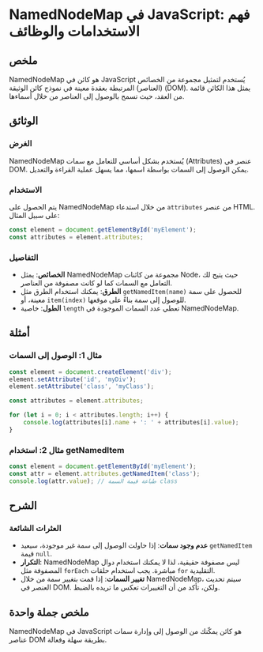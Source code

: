 <!--
Meta Description: # NamedNodeMap في JavaScript: فهم الاستخدامات والوظائف ## ملخص NamedNodeMap هو كائن في JavaScript يُستخدم لتمثيل مجموعة من الخصائص (العناصر) المرتبطة ...
Meta Keywords: attributes, namednodemap, element, javascript, إلى
-->

# NamedNodeMap في JavaScript: فهم الاستخدامات والوظائف

## ملخص
NamedNodeMap هو كائن في JavaScript يُستخدم لتمثيل مجموعة من الخصائص (العناصر) المرتبطة بعقدة معينة في نموذج كائن الوثيقة (DOM). يمثل هذا الكائن قائمة من العقد، حيث تسمح بالوصول إلى العناصر من خلال أسماءها.

## الوثائق
### الغرض
NamedNodeMap يُستخدم بشكل أساسي للتعامل مع سمات (Attributes) عنصر في DOM. يمكن الوصول إلى السمات بواسطة اسمها، مما يسهل عملية القراءة والتعديل.

### الاستخدام
يتم الحصول على NamedNodeMap من خلال استدعاء `attributes` من عنصر HTML. على سبيل المثال:

```javascript
const element = document.getElementById('myElement');
const attributes = element.attributes;
```

### التفاصيل
- **الخصائص**: يمثل NamedNodeMap مجموعة من كائنات Node، حيث يتيح لك التعامل مع السمات كما لو كانت مصفوفة من العناصر.
- **الطرق**: يمكنك استخدام الطرق مثل `getNamedItem(name)` للحصول على سمة معينة، أو `item(index)` للوصول إلى سمة بناءً على موقعها.
- **الطول**: خاصية `length` تعطي عدد السمات الموجودة في NamedNodeMap.

## أمثلة
### مثال 1: الوصول إلى السمات
```javascript
const element = document.createElement('div');
element.setAttribute('id', 'myDiv');
element.setAttribute('class', 'myClass');

const attributes = element.attributes;

for (let i = 0; i < attributes.length; i++) {
    console.log(attributes[i].name + ': ' + attributes[i].value);
}
```

### مثال 2: استخدام getNamedItem
```javascript
const element = document.getElementById('myElement');
const attr = element.attributes.getNamedItem('class');
console.log(attr.value); // طباعة قيمة السمة class
```

## الشرح
### العثرات الشائعة
- **عدم وجود سمات**: إذا حاولت الوصول إلى سمة غير موجودة، سيعيد `getNamedItem` قيمة `null`.
- **التكرار**: NamedNodeMap ليس مصفوفة حقيقية، لذا لا يمكنك استخدام دوال المصفوفة مثل `forEach` مباشرة. يجب استخدام حلقات `for` التقليدية.
- **تغيير السمات**: إذا قمت بتغيير سمة من خلال NamedNodeMap، سيتم تحديث العنصر في DOM. ولكن، تأكد من أن التغييرات تعكس ما تريده بالضبط.

## ملخص جملة واحدة
NamedNodeMap في JavaScript هو كائن يمكّنك من الوصول إلى وإدارة سمات عناصر DOM بطريقة سهلة وفعالة.